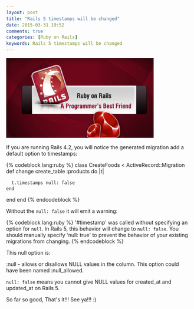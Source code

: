 ```yaml
---
layout: post
title: "Rails 5 timestamps will be changed"
date: 2015-03-31 19:52
comments: true
categories: [Ruby on Rails]
keywords: Rails 5 timestamps will be changed
---
```


<p>
  <img src="/images/ruby_on_rails.png" width="400" alt="Rails 5 timestamps will be changed" />
</p>

<p>
  If you are running Rails 4.2, you will notice the generated migration add a default option to timestamps:
</p>

{% codeblock lang:ruby %}
class CreateFoods < ActiveRecord::Migration
  def change
    create_table :products do |t|

      t.timestamps null: false
    end
  end
end
{% endcodeblock %}

<p>
  Without the <code>null: false</code> it will emit a warning:
</p>

{% codeblock lang:ruby %}
'#timestamp' was called without specifying an option for `null`. In Rails 5, this behavior will
 change to `null: false`. You should manually specify 'null: true' to prevent the behavior of 
 your existing migrations from changing.
{% endcodeblock %}

<p>
  This null option is:
</p>

<p>
  :null - allows or disallows NULL values in the column. This option could have been named :null_allowed.
</p>

<p>
  <code>null: false</code> means you cannot give NULL values for created_at and updated_at on Rails 5.
</p>

<p>
  So far so good, That's it!!! See ya!!! :)
</p>